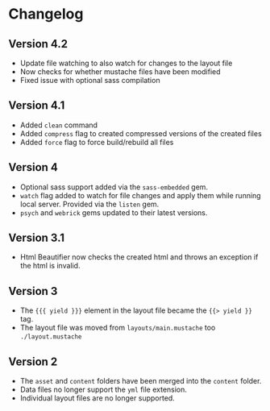 # Changelog

## Version 4.2

* Update file watching to also watch for changes to the layout file
* Now checks for whether mustache files have been modified
* Fixed issue with optional sass compilation

## Version 4.1

* Added `clean` command
* Added `compress` flag to created compressed versions of the created files
* Added `force` flag to force build/rebuild all files

## Version 4

* Optional sass support added via the `sass-embedded` gem.
* `watch` flag added to watch for file changes and apply them while running local server. Provided via the `listen` gem.
* `psych` and `webrick` gems updated to their latest versions.

## Version 3.1

* Html Beautifier now checks the created html and throws an exception if the html is invalid.

## Version 3

* The `{{{ yield }}}` element in the layout file became the `{{> yield }}` tag.
* The layout file was moved from `layouts/main.mustache` too `./layout.mustache`

## Version 2

* The `asset` and `content` folders have been merged into the `content` folder.
* Data files no longer support the `yml` file extension.
* Individual layout files are no longer supported.
